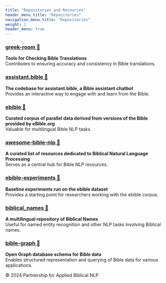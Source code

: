 ```yaml
---
title: "Repositories and Resources"
header_menu_title: "Repositories"
navigation_menu_title: "Repositories"
weight: 2
header_menu: true
---
```


### [greek-room 🔗](https://github.com/BibleNLP/greek-room)

**Tools for Checking Bible Translations**  
Contributes to ensuring accuracy and consistency in Bible translations.

### [assistant.bible 🔗](https://github.com/BibleNLP/assistant.bible)

**The codebase for assistant.bible, a Bible assistant chatbot**  
Provides an interactive way to engage with and learn from the Bible.

### [ebible 🔗](https://github.com/BibleNLP/ebible)

**Curated corpus of parallel data derived from versions of the Bible provided by eBible.org**  
Valuable for multilingual Bible NLP tasks.

### [awesome-bible-nlp 🔗](https://github.com/BibleNLP/awesome-bible-nlp)

**A curated list of resources dedicated to Biblical Natural Language Processing**  
Serves as a central hub for Bible NLP resources.

### [ebible-experiments 🔗](https://github.com/BibleNLP/ebible-experiments)

**Baseline experiments run on the ebible dataset**  
Provides a starting point for researchers working with the ebible corpus.

### [biblical_names 🔗](https://github.com/BibleNLP/biblical_names)

**A multilingual repository of Biblical Names**  
Useful for named entity recognition and other NLP tasks involving Biblical names.

### [bible-graph 🔗](https://github.com/BibleNLP/bible-graph)

**Open Graph database schema for Bible data**  
Enables structured representation and querying of Bible data for various applications.

© 2024 Partnership for Applied Biblical NLP
